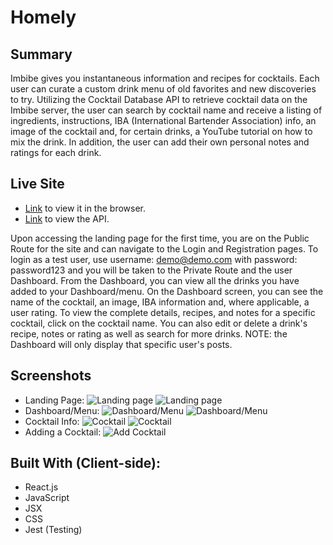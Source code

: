 # Homely

## Summary

Imbibe gives you instantaneous information and recipes for cocktails. Each user can curate a custom drink menu of old favorites and new discoveries to try. Utilizing the Cocktail Database API to retrieve cocktail data on the Imbibe server, the user can search by cocktail name and receive a listing of ingredients, instructions, IBA (International Bartender Association) info, an image of the cocktail and, for certain drinks, a YouTube tutorial on how to mix the drink. In addition, the user can add their own personal notes and ratings for each drink.

## Live Site

- [Link](https://imbibe.vercel.app/) to view it in the browser.
- [Link](https://github.com/rogtang/imbibe-app-api) to view the API.

Upon accessing the landing page for the first time, you are on the Public Route for the site and can navigate to the Login and Registration pages. To login as a test user, use username: demo@demo.com with password: password123 and you will be taken to the Private Route and the user Dashboard. From the Dashboard, you can view all the drinks you have added to your Dashboard/menu. On the Dashboard screen, you can see the name of the cocktail, an image, IBA information and, where applicable, a user rating. To view the complete details, recipes, and notes for a specific cocktail, click on the cocktail name. You can also edit or delete a drink's recipe, notes or rating as well as search for more drinks.
NOTE: the Dashboard will only display that specific user's posts. 

## Screenshots

- Landing Page:
  ![Landing page](src/screenshots/imbibe-lp.png)
  ![Landing page](src/screenshots/imbibe-lp2.png)
- Dashboard/Menu:
  ![Dashboard/Menu](src/screenshots/imbibe-menu-crop.png)
  ![Dashboard/Menu](src/screenshots/imbibe-menu-2.png)
- Cocktail Info:
  ![Cocktail](src/screenshots/imbibe-drink.png)
  ![Cocktail](src/screenshots/imbibe-drink-bottom.png)
- Adding a Cocktail:
  ![Add Cocktail](src/screenshots/imbibe-add-cocktail.png)

## Built With (Client-side):

- React.js
- JavaScript
- JSX
- CSS
- Jest (Testing)
